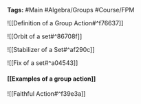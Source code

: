 **Tags:** #Main #Algebra/Groups #Course/FPM 

![[Definition of a Group Action#^f76637]]

![[Orbit of a set#^86708f]]

![[Stabilizer of a Set#^af290c]]

![[Fix of a set#^a04543]]

#### [[Examples of a group action]]

![[Faithful Action#^f39e3a]]

